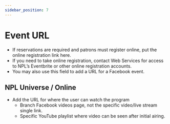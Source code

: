 ```yaml
---
sidebar_position: 7
---
```

#  Event URL
-	If reservations are required and patrons must register online, put the online registration link here.
-	If you need to take online registration, contact Web Services for access to NPL’s Eventbrite or other online registration accounts.
-	You may also use this field to add a URL for a Facebook event.

## NPL Universe / Online
- Add the URL for where the user can watch the program
    - Branch Facebook videos page, not the specific video/live stream single link.
    - Specific YouTube playlist where video can be seen after initial airing.